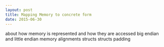 ```yaml
---
layout: post
title: Mapping Memory to concrete form
date: 2015-06-30
---
```


about how memory is represented and how they are accessed
big endian and little endian 
memory alignments
structs
structs padding


